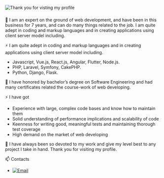 ![Thank you for visting my profile](https://arturssmirnovs.github.io/github-profile-readme-generator/images/banner.png)

### 

<!--
**webstar1027/webstar1027** is a ✨ _special_ ✨ repository because its `README.md` (this file) appears on your GitHub profile.

Here are some ideas to get you started:

- 🔭 I’m currently working on ...
- 🌱 I’m currently learning ...
- 👯 I’m looking to collaborate on ...
- 🤔 I’m looking for help with ...
- 💬 Ask me about ...
- 📫 How to reach me: ...
- 😄 Pronouns: ...
- ⚡ Fun fact: ...
-->

💬  I am an expert on the ground of web development, and have been in this business for 7 years, and can do many things related to the job. 
   I am quite adept in coding and markup languages and in creating applications using client server model including.
    
⚡  I am quite adept in coding and markup languages and in creating applications using client server model including.
  - Javascript, Vue.js, React.js, Angular, Flutter, Node.js.
  - PHP, Laravel, Symfony, CakePHP.
  - Python, Django, Flask.

💬  I have honored by bachelor’s degree on Software Engineering and had many certificates related the course-work of web developing. 
	
⚡  I have got
  - Experience with large, complex code bases and know how to maintain them
  - Solid understanding of performance implications and scalability of code
  - Keenness for writing good, meaningful tests and maintaining thorough test coverage
  - High demand on the market of web developing

💬 I have always been so devoted to my work and give my level best to any project I take in hand. 
  Thank you for visiting my profile.

📫 Contacts
   - [![Email](https://img.shields.io/badge/-Email-c14438?style=flat&logo=Gmail&logoColor=white&link=mailto:webstar1027@gmail.com)](mailto:webstar1027@gmail.com)
